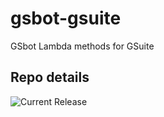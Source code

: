 # gsbot-gsuite
GSbot Lambda methods for GSuite

## Repo details

![Current Release](https://img.shields.io/badge/release-v0.2.33-blue)